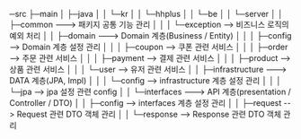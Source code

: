 ─src
├─main
│  ├─java
│  │  └─kr
│  │      └─hhplus
│  │          └─be
│  │              └─server
│  │                  ├─common              ---> 패키지 공통 기능 관리
│  │                  │  └─exception                --> 비즈니스 로직의 예외 처리
│  │                  ├─domain              ---> Domain 계층(Business / Entity)
│  │                  │  ├─config                   --> Domain 계층 설정 관리
│  │                  │  ├─coupon                   --> 쿠폰 관련 서비스
│  │                  │  ├─order                    --> 주문 관련 서비스
│  │                  │  ├─payment                  --> 결제 관련 서비스
│  │                  │  ├─product                  --> 상품 관련 서비스
│  │                  │  └─user                     --> 유저 관련 서비스
│  │                  ├─infrastructure      ---> DATA 계층(JPA, Impl)
│  │                  │  └─config                   --> infrastructure 계층 설정 관리
│  │                  │      └─jpa                  --> jpa 설정 관련 config
│  │                  └─interfaces          ---> API 계층(presentation / Controller / DTO)
│  │                      ├─config                  --> interfaces 계층 설정 관리
│  │                      ├─request                 --> Request 관련 DTO 객체 관리
│  │                      └─response                --> Response 관련 DTO 객체 관리